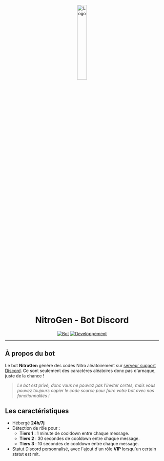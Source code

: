 <div align="center">
  <a href="https://dsc.gg/nitrogenbot"><img src="https://github.com/20syldev/nitrogen/blob/main/src/nitrogen.png" alt="Logo" width="25%" height="auto"></a>

  # NitroGen - Bot Discord
  [![Bot](https://custom-icon-badges.demolab.com/badge/Bot%20:-v1.1.0-6479ee?logo=nitrogen&labelColor=23272A)](https://github.com/20syldev/nitrogen/releases/latest)
  [![Developpement](https://img.shields.io/badge/Développement%20:-Terminé-37a658?labelColor=23272A)](https://dsc.gg/nitrogenbot)
</div>

---

## À propos du bot
Le bot **NitroGen** génère des codes Nitro aléatoirement sur [serveur support Discord](https://dsc.gg/nitrogenbot). Ce sont seulement des caractères aléatoires donc pas d'arnaque, juste de la chance !
> *Le bot est privé, donc vous ne pouvez pas l'inviter certes, mais vous pouvez toujours copier le code source pour faire votre bot avec nos fonctionnalités !*

## Les caractéristiques
- Hébergé **24h/7j**
- Détection de rôle pour :
  - **Tiers 1** : 1 minute de cooldown entre chaque message.
  - **Tiers 2** : 30 secondes de cooldown entre chaque message.
  - **Tiers 3** : 10 secondes de cooldown entre chaque message.
- Statut Discord personnalisé, avec l'ajout d'un rôle **VIP** lorsqu'un certain statut est mit.
